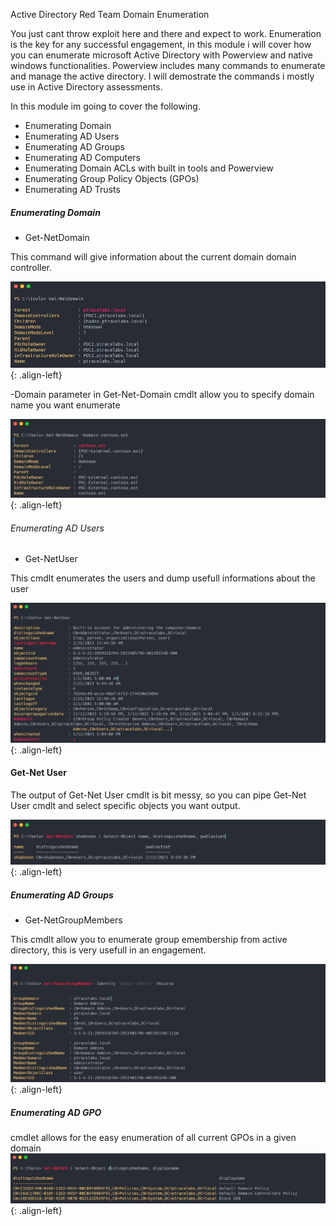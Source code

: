 Active Directory Red Team Domain Enumeration

You just cant throw exploit here and there and expect to work. Enumeration is the key for any successful engagement, in this module i will cover how you can enumerate microsoft Active Directory with Powerview and native windows functionalities. Powerview includes many commands to enumerate and manage the active directory. I will demostrate the commands i mostly use in Active Directory assessments.

In this module im going to cover the following.

-    Enumerating Domain
-    Enumerating AD Users
-    Enumerating AD Groups
-    Enumerating AD Computers
-    Enumerating Domain ACLs with built in tools  and Powerview
-    Enumerating Group Policy Objects (GPOs)
-    Enumerating AD Trusts

##### Enumerating Domain
- Get-NetDomain 

This command will give information about the current domain domain controller.

![source-01](/img/enu1.PNG){: .align-left}

-Domain parameter in Get-Net-Domain cmdlt allow you to specify domain name you want enumerate

![source-01](/img/enu2.PNG){: .align-left}

###### Enumerating AD Users
 - Get-NetUser

This cmdlt enumerates the users and dump usefull informations about the user

![source-01](/img/enu3.PNG){: .align-left}


#### Get-Net User

The output of Get-Net User cmdlt is bit messy, so you can pipe Get-Net User cmdlt and select specific objects you want output.

![source-01](/img/enu4.PNG){: .align-left}

##### Enumerating AD Groups
- Get-NetGroupMembers

This cmdlt allow you to enumerate group emembership from active directory, this is very usefull in an engagement.

![source-01](/img/enu5.PNG){: .align-left}

##### Enumerating AD GPO

cmdlet allows for the easy enumeration of all current GPOs in a given domain
![source-01](/img/enu6.PNG){: .align-left}
